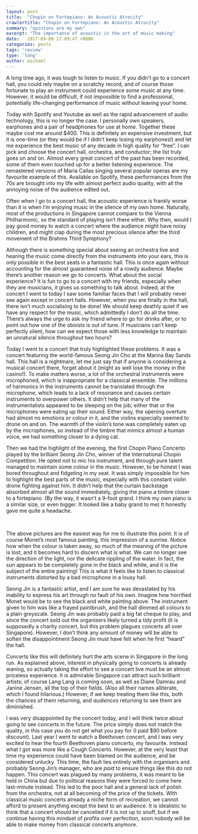 ```yaml
---
layout: post
title:  "Chopin on Fortepiano: An Acoustic Atrocity"
crawlertitle: "Chopin on Fortepiano: An Acoustic Atrocity"
summary: "opinions are my own"
excerpt: "The importance of acoustic in the art of music making"
date:   2017-09-08 17:09:47 +0800
categories: posts
tags: 'review'
type: 'long'
author: michael
---
```

A long time ago, it was tough to listen to music. If you didn’t go to a concert hall, you could rely maybe on a scratchy record, and of course those fortunate to play an instrument could experience some music at any time. However, it would be difficult, if not impossible to find a professional, potentially life-changing performance of music without leaving your home. 

Today with Spotify and Youtube as well as the rapid advancement of audio technology, this is no longer the case. I personally own speakers, earphones and a pair of headphones for use at home. Together these maybe cost me around $400. This is definitely an expensive investment, but it is one-time (or they would be if I didn’t keep losing my earphones!) and let me experience the best music of any decade in high quality for “free”. I can pick and choose the concert hall, orchestra, and conductor; the list truly goes on and on. Almost every great concert of the past has been recorded, some of them even touched up for a better listening experience. The remastered versions of Maria Callas singing several popular operas are my favourite example of this. Available on Spotify, these performances from the 70s are brought into my life with almost perfect audio quality, with all the annoying noise of the audience edited out.

Often when I go to a concert hall, the acoustic experience is frankly worse than it is when I’m enjoying music in the silence of my own home. Naturally, most of the productions in Singapore cannot compare to the Vienna Philharmonic, so the standard of playing isn’t there either. Why then, would I pay good money to watch a concert where the audience might have noisy children, and might clap during the most precious silence after the third movement of the Brahms Third Symphony? 

Although there is something special about seeing an orchestra live and hearing the music come directly from the instruments into your ears, this is only possible in the best seats in a fantastic hall. This is once again without accounting for the almost guaranteed noise of a rowdy audience. Maybe there’s another reason we go to concerts. What about the social experience? It is fun to go to a concert with my friends, especially when they are musicians, it gives us something to talk about. Indeed, at the concert I went to today I saw some familiar faces that I will probably never see again except in concert halls. However, when you are finally in the hall, there isn’t much socialising to be done! We should keep deathly quiet if we have any respect for the music, which admittedly I don’t do all the time. There’s always the urge to ask my friend where to go for drinks after, or to point out how one of the oboists is out of tune. If musicians can’t keep perfectly silent, how can we expect those with less knowledge to maintain an unnatural silence throughout two hours? 

Today I went to a concert that truly highlighted these problems. It was a concert featuring the world-famous Seong Jin Cho at the Marina Bay Sands hall. This hall is a nightmare, let me just say that if anyone is considering a musical concert there, forget about it (might as well lose the money in the casino!). To make matters worse, a lot of the orchestral instruments were microphoned, which is        inappropriate for a classical ensemble. The millions of harmonics in the instruments cannot be translated through the microphone, which leads to a lack of resonance and causes certain instruments to overpower others. It didn’t help that many of the instrumentalists appeared to be sleeping on the job; either that or the microphones were eating up their sound. Either way, the opening overture had almost no emotions or colour in it, and the violins especially seemed to drone on and on. The warmth of the violin’s tone was completely eaten up by the microphones, so instead of the timbre that mimics almost a human voice, we had something closer to a dying cat. 

Then we had the highlight of the evening, the first Chopin Piano Concerto played by the brilliant Seong Jin Cho, winner of the International Chopin Competition. He opted not to mic his instrument, and through pure talent managed to maintain some colour in the music. However, to be honest I was bored throughout and fidgeting in my seat. It was simply impossible for him to highlight the best parts of the music, especially with this constant violin drone fighting against him. It didn’t help that the curtain backstage absorbed almost all the sound immediately, giving the piano a timbre closer to a fortepiano. (By the way, it wasn’t a 9-foot grand. I think my own piano is a similar size, or even bigger. It looked like a baby grand to me) It honestly gave me quite a headache.

<img src="https://moke8198.github.io/assets/images/monet1.jpg" alt="">
<img src="https://moke8198.github.io/assets/images/monet2.jpg" alt="">

The above pictures are the easiest way for me to illustrate this point. It is of course Monet’s most famous painting, this impression of a sunrise. Notice how when the colour is taken away, so much of the meaning of the picture is lost, and it becomes hard to discern what is what. We can no longer see the direction of the light, nor the delicate rippling of the water. In fact, the sun appears to be completely gone in the black and white, and it is the subject of the entire painting! This is what it feels like to listen to classical instruments distorted by a bad microphone in a lousy hall. 

Seong Jin is a fantastic artist, and I am sure he was devastated by his inability to express his art through no fault of his own. Imagine how horrified Monet would be to see the black and white painting above. The instrument given to him was like a frayed paintbrush, and the hall dimmed all colours to a plain greyscale. Seong Jin was probably paid a big fat cheque to play, and since the concert sold out the organisers likely turned a tidy profit (it is supposedly a charity concert, but this problem plagues concerts all over Singapore). However, I don’t think any amount of money will be able to soften the disappointment Seong Jin must have felt when he first “heard” the hall. 

Concerts like this will definitely hurt the arts scene in Singapore in the long run. As explained above, interest in physically going to concerts is already waning, so actually taking the effort to see a concert live must be an almost priceless experience.  It is admirable Singapore can attract such brilliant artists; of course Lang Lang is coming soon, as well as Diane Damrau and Janine Jensen, all the top of their fields. (Also all their names alliterate, which I found hilarious.) However, if we keep treating them like this, both the chances of them returning, and <i>audiences</i> returning to see them are diminished.

I was very disappointed by the concert today, and I will think twice about going to see concerts in the future. The price simply does not match the quality, in this case you do not get what you pay for (I paid $90 before discount). Last year I went to watch a Beethoven concert, and I was very excited to hear the fourth Beethoven piano concerto, my favourite. Instead what I got was more like a Cough Concerto. However, at the very least that time my experience could have been blamed on the audience, and be considered unlucky. This time, the fault lies entirely with the organisers and probably Seong Jin’s manager, who are <i>paid</i> to ensure things like this do not happen. This concert was plagued by many problems, it was meant to be held in China but due to political reasons they were forced to come here last-minute instead. This led to the poor hall and a general lack of polish from the orchestra, not at all becoming of the price of the tickets. With classical music concerts already a niche form of recreation, we cannot afford to present anything except the best to an audience. It is idealistic to think that a concert should be cancelled if it is not up to snuff, but if we continue having this mindset of profits over perfection, soon nobody will be able to make money from classical concerts anymore. 


